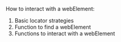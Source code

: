 How to interact with a webElement:

1. Basic locator strategies
2. Function to find a webElement
3. Functions to interact with a webElement 
